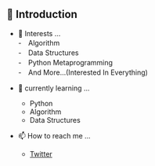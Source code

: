## 👋 Introduction  
  
- 👀 Interests ...  
  -　Algorithm  
  -　Data Structures  
  -　Python Metaprogramming  
  -　And More...(Interested In Everything)  

- 🌱 currently learning ...  
  - Python  
  - Algorithm  
  - Data Structures   

- 📫 How to reach me ...  
  - [Twitter](https://twitter.com/valusun)  

